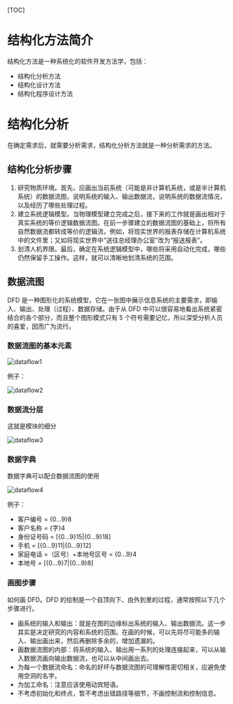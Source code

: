 [TOC]



# 结构化方法简介

结构化方法是一种系统化的软件开发方法学，包括：

- 结构化分析方法
- 结构化设计方法
- 结构化程序设计方法

# 结构化分析

在确定需求后，就需要分析需求，结构化分析方法就是一种分析需求的方法。

## 结构化分析步骤

1. 研究物质环境。首先，应画出当前系统（可能是非计算机系统，或是半计算机系统）的数据流图，说明系统的输入、输出数据流，说明系统的数据流情况，以及经历了哪些处理过程。
2. 建立系统逻辑模型。当物理模型建立完成之后，接下来的工作就是画出相对于真实系统的等价逻辑数据流图。在前一步骤建立的数据流图的基础上，将所有自然数据流都转成等价的逻辑流，例如，将现实世界的报表存储在计算机系统中的文件里；又如将现实世界中“送往总经理办公室”改为“报送报表”。
3. 划清人机界限。最后，确定在系统逻辑模型中，哪些将采用自动化完成，哪些仍然保留手工操作。这样，就可以清晰地划清系统的范围。

## 数据流图

 DFD 是一种图形化的系统模型，它在一张图中展示信息系统的主要需求，即输入、输出、处理（过程）、数据存储。由于从 DFD 中可以很容易地看出系统紧密结合的各个部分，而且整个图形模式只有 5 个符号需要记忆，所以深受分析人员的喜爱，因而广为流行。

### 数据流图的基本元素

![dataflow1](F:\work\软件工程\笔记\image\dataflow1.png)

例子：

![dataflow2](F:\work\软件工程\笔记\image\dataflow2.png)

### 数据流分层

这就是模块的细分

![dataflow3](F:\work\软件工程\笔记\image\dataflow3.png)

### 数据字典

数据字典可以配合数据流图的使用

![dataflow4](F:\work\软件工程\笔记\image\dataflow4.png)

例子：

- 客户编号 = {0…9}8
- 客户名称 = {字}4
- 身份证号码 = [{0…9}15|{0…9}18]
- 手机 = [{0…9}11|{0…9}12]
- 家庭电话 =（区号）+本地号区号 = {0…9}4
- 本地号 = [{0…9}7|{0…9}8]

### 画图步骤

如何画 DFD。DFD 的绘制是一个自顶向下、由外到里的过程，通常按照以下几个步骤进行。

- 画系统的输入和输出：就是在图的边缘标出系统的输入、输出数据流。这一步其实是决定研究的内容和系统的范围。在画的时候，可以先将尽可能多的输入、输出画出来，然后再删除多余的，增加遗漏的。
- 画数据流图的内部：将系统的输入、输出用一系列的处理连接起来，可以从输入数据流画向输出数据流，也可以从中间画出去。
- 为每一个数据流命名：命名的好坏与数据流图的可理解性密切相关，应避免使用空洞的名字。
- 为加工命名：注意应该使用动宾短语。
- 不考虑初始化和终点，暂不考虑出错路径等细节，不画控制流和控制信息。